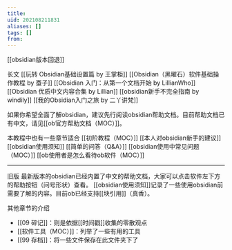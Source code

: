 ```yaml
---
title: 
uid: 202108211831
aliases: []
tags: []
from: 
---
```

[[obsidian版本回退]]

长文
[[玩转 Obsidian基础设置篇 by 王掌柜]]
[[Obsidian（黑曜石）软件基础操作教程 by 蚕子]]
[[Obsidian 入门：从第一个文档开始 by LillianWho]]
[[Obsidian 优质中文内容合集 by Lillian]]
[[obsidian新手不完全指南 by windily]]
[[我的Obsidian入门之旅 by 二丫讲梵]]

如果你希望全面了解obsidian，建议先行阅读obsidian帮助文档。目前帮助文档已有中文，请见[[ob官方帮助文档（MOC）]]。

本教程中也有一些章节适合
[[初阶教程（MOC）]]
[[本人对obsidian新手的建议]]
[[obsidian使用须知]]
[[简单的问答（Q&A）]]
[[obsidian使用中常见问题（MOC）]]
[[ob使用者是怎么看待ob软件（MOC）]]


---
旧版
最新版本的obsidian已经内置了中文的帮助文档，大家可以点击软件左下方的帮助按钮（问号形状）查看。
[[obsidian使用须知]]记录了一些使用obsidian前需要了解的内容。目前ob已经支持[[块引用]]（真香）。



其他章节的介绍

- [[09 碎记]]：则是依据[[时间戳]]收集的零散观点
- [[软件工具（MOC）]]：列举了一些有用的工具
- [[99 存档]]：将一些文件保存在此文件夹下了







